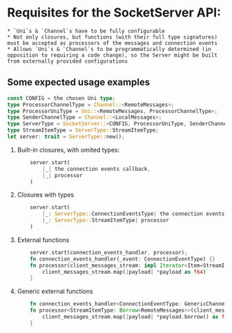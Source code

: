 # Requisites for the SocketServer API:

    * `Uni`s & `Channel`s have to be fully configurable
    * Not only closures, but functions (with their full type signatures) must be accepted as processors of the messages and connection events
    * Allows `Uni`s & `Channel`s to be programmatically determined (in opposition to requiring a code change), so the Server might be built from externally provided configurations

## Some expected usage examples

```rust
const CONFIG = the chosen Uni type;
type ProcessorChannelType = Channel::<RemoteMessages>;
type ProcessorUniType = Uni::<RemoteMessages, ProcessorChannelType>;
type SenderChannelType = Channel::<LocalMessages>;
type ServerType = SocketServer::<CONFIG, ProcessorUniType, SenderChannelType>;
type StreamItemType = ServerType::StreamItemType;
let server: trait = ServerType::new();
```

1. Built-in closures, with omited types:

    ```rust
        server.start(
            |_| the connection events callback,
            |_| processor 
        )
    ```

2. Closures with types
    ```rust
        server.start(
            |_: ServerType::ConnectionEventsType| the connection events callback,
            |_: ServerType::StreamItemType| processor 
        )
    ```

3. External functions
    ```rust
        server.start(connection_events_handler, processor);
        fn connection_events_handler(_event: ConnectionEventType) {}
        fn processor(client_messages_stream: impl Iterator<Item=StreamItemType>) -> impl Iterator<Item=LocalMessages> {
            client_messages_stream.map(|payload| *payload as f64)
        }
    ```

4. Generic external functions
    ```rust
        fn connection_events_handler<ConnectionEventType: GenericChannel>(_event: ConnectionEventType) {}
        fn processor<StreamItemType: Borrow<RemoteMessages>>(client_messages_stream: impl Iterator<Item=StreamItemType>) -> impl Iterator<Item=LocalMessages> {
            client_messages_stream.map(|payload| *payload.borrow() as f64)
        }

    ```